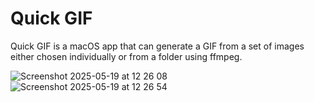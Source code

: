 # Quick GIF

Quick GIF is a macOS app that can generate a GIF from a set of images either chosen individually or from a folder using ffmpeg.

![Screenshot 2025-05-19 at 12 26 08](https://github.com/user-attachments/assets/66ae3465-bbd2-43a4-aedc-eee4b486dfe2)
![Screenshot 2025-05-19 at 12 26 54](https://github.com/user-attachments/assets/0683a698-26f2-4da7-9d15-58591e024f23)
